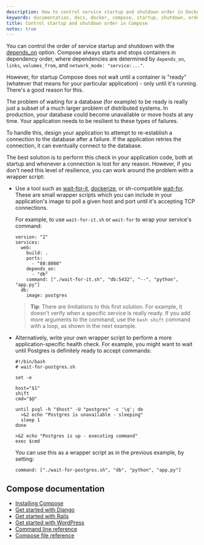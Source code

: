 ```yaml
---
description: How to control service startup and shutdown order in Docker Compose
keywords: documentation, docs, docker, compose, startup, shutdown, order
title: Control startup and shutdown order in Compose
notoc: true
---
```


You can control the order of service startup and shutdown with the
[depends_on](compose-file.md#depends-on) option. Compose always starts and stops
containers in dependency order, where dependencies are determined by
`depends_on`, `links`, `volumes_from`, and `network_mode: "service:..."`.

However, for startup Compose does not wait until a container is "ready" (whatever that means
for your particular application) - only until it's running. There's a good
reason for this.

The problem of waiting for a database (for example) to be ready is really just
a subset of a much larger problem of distributed systems. In production, your
database could become unavailable or move hosts at any time. Your application
needs to be resilient to these types of failures.

To handle this, design your application to attempt to re-establish a connection to
the database after a failure. If the application retries the connection,
it can eventually connect to the database.

The best solution is to perform this check in your application code, both at
startup and whenever a connection is lost for any reason. However, if you don't
need this level of resilience, you can work around the problem with a wrapper
script:

-   Use a tool such as [wait-for-it](https://github.com/vishnubob/wait-for-it),
    [dockerize](https://github.com/jwilder/dockerize), or sh-compatible
    [wait-for](https://github.com/Eficode/wait-for). These are small
    wrapper scripts which you can include in your application's image to
    poll a given host and port until it's accepting TCP connections.

    For example, to use `wait-for-it.sh` or `wait-for` to wrap your service's command:

        version: "2"
        services:
          web:
            build: .
            ports:
              - "80:8000"
            depends_on:
              - "db"
            command: ["./wait-for-it.sh", "db:5432", "--", "python", "app.py"]
          db:
            image: postgres

    >**Tip**: There are limitations to this first solution. For example, it doesn't verify when a specific service is really ready. If you add more arguments to the command, use the `bash shift` command with a loop, as shown in the next example.

-   Alternatively, write your own wrapper script to perform a more application-specific health
    check. For example, you might want to wait until Postgres is definitely
    ready to accept commands:

        #!/bin/bash
        # wait-for-postgres.sh

        set -e

        host="$1"
        shift
        cmd="$@"

        until psql -h "$host" -U "postgres" -c '\q'; do
          >&2 echo "Postgres is unavailable - sleeping"
          sleep 1
        done

        >&2 echo "Postgres is up - executing command"
        exec $cmd

    You can use this as a wrapper script as in the previous example, by setting:

    ```none
    command: ["./wait-for-postgres.sh", "db", "python", "app.py"]
    ```


## Compose documentation

- [Installing Compose](install.md)
- [Get started with Django](django.md)
- [Get started with Rails](rails.md)
- [Get started with WordPress](wordpress.md)
- [Command line reference](./reference/index.md)
- [Compose file reference](compose-file.md)
